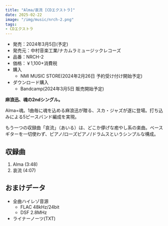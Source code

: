 ```yaml
---
title: "Alma/哀流 [CDエクストラ]"
date: 2025-02-22
image: "/img/music/nrch-2.png"
tags:
- CDエクストラ
---
```


- 発売：2024年3月5日(予定)
- 発売元：中村音楽工業/ナカムラミュージックレコーズ
- 品番：NRCH-2
- 価格：￥1,100+消費税
- 購入
    - NMI MUSIC STORE(2024年2月26日 予約受け付け開始予定)
    <!-- - [NMI MUSIC STORE](https://nmimusic.booth.pm/items/6605148) -->
- ダウンロード購入
    - Bandcamp(2024年3月5日 販売開始予定)
    <!-- [Bandcamp](https://jinasanami.bandcamp.com/album/alma-airu) -->

**麻浪迅、魂の2ndシングル。**

Alma=魂。1曲毎に魂を込める麻浪迅が贈る、スカ・ジャズが遂に登場。打ち込みによる5ピースバンド編成を実現。

もう一つの収録曲「哀流」（あいる）は、どこか儚げな癒やし系の楽曲。ベースギターを一切使わず、ピアノ/ローズピアノ/ドラムスというシンプルな構成。

## 収録曲
1. Alma (3:48)
2. 哀流 (4:07)

## おまけデータ
- 全曲ハイレゾ音源
    - FLAC 48kHz/24bit
    - DSF 2.8MHz
- ライナーノーツ(TXT)
